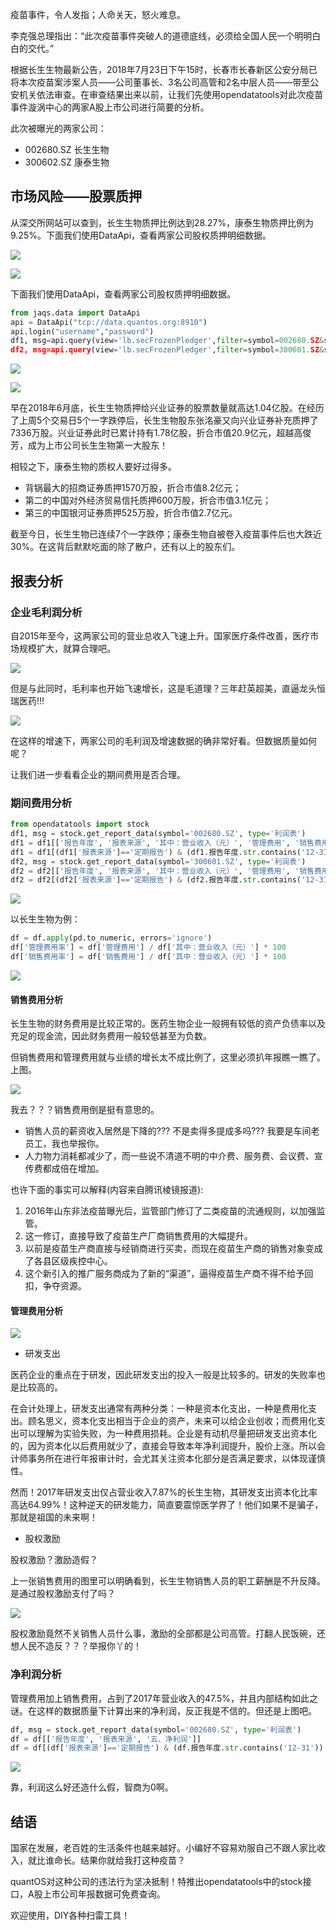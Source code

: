 疫苗事件，令人发指；人命关天，怒火难息。

李克强总理指出：“此次疫苗事件突破人的道德底线，必须给全国人民一个明明白白的交代。”

根据长生生物最新公告，2018年7月23日下午15时，长春市长春新区公安分局已将本次疫苗案涉案人员——公司董事长、3名公司高管和2名中层人员——带至公安机关依法审查。在审查结果出来以前，让我们先使用opendatatools对此次疫苗事件漩涡中心的两家A股上市公司进行简要的分析。

此次被曝光的两家公司：

+ 002680.SZ	长生生物
+ 300602.SZ	康泰生物

## 市场风险——股票质押

从深交所网站可以查到，长生生物质押比例达到28.27%，康泰生物质押比例为9.25%。下面我们使用DataApi，查看两家公司股权质押明细数据。

![](https://github.com/PKUJohnson/LearnJaqsByExample/blob/master/image/ext/cssw_pledge_sjs.png)

![](https://github.com/PKUJohnson/LearnJaqsByExample/blob/master/image/ext/ktsw_pledge_sjs.png)

下面我们使用DataApi，查看两家公司股权质押明细数据。

```python
from jaqs.data import DataApi
api = DataApi("tcp://data.quantos.org:8910")
api.login("username","password")
df1, msg=api.query(view='lb.secFrozenPledger',filter=symbol=002680.SZ&start_date=20180724&end_date=20180724" )
df2, msg=api.query(view='lb.secFrozenPledger',filter=symbol=300601.SZ&start_date=20180724&end_date=20180724" )
```

![](https://github.com/PKUJohnson/LearnJaqsByExample/blob/master/image/ext/cssw_pledge.png)

![](https://github.com/PKUJohnson/LearnJaqsByExample/blob/master/image/ext/ktsw_pledge.png)


早在2018年6月底，长生生物质押给兴业证券的股票数量就高达1.04亿股。在经历了上周5个交易日5个一字跌停后，长生生物股东张洺豪又向兴业证券补充质押了7336万股。兴业证券此时已累计持有1.78亿股，折合市值20.9亿元，超越高俊芳，成为上市公司长生生物第一大股东！

相较之下，康泰生物的质权人要好过得多。

+ 背锅最大的招商证券质押1570万股，折合市值8.2亿元；
+ 第二的中国对外经济贸易信托质押600万股，折合市值3.1亿元；
+ 第三的中国银河证券质押525万股，折合市值2.7亿元。

截至今日，长生生物已连续7个一字跌停；康泰生物自被卷入疫苗事件后也大跌近30%。在这背后默默吃面的除了散户，还有以上的股东们。

## 报表分析

### 企业毛利润分析

自2015年至今，这两家公司的营业总收入飞速上升。国家医疗条件改善，医疗市场规模扩大，就算合理吧。

![](https://github.com/PKUJohnson/LearnJaqsByExample/blob/master/image/ext/income.png)

但是与此同时，毛利率也开始飞速增长，这是毛道理？三年赶英超美，直逼龙头恒瑞医药!!!

![](https://github.com/PKUJohnson/LearnJaqsByExample/blob/master/image/ext/gross_rate.png)

在这样的增速下，两家公司的毛利润及增速数据的确非常好看。但数据质量如何呢？

让我们进一步看看企业的期间费用是否合理。

### 期间费用分析
```python
from opendatatools import stock
df1, msg = stock.get_report_data(symbol='002680.SZ', type='利润表')
df1 = df1[['报告年度', '报表来源', '其中：营业收入（元）', '管理费用', '销售费用', '财务费用']]
df1 = df1[(df1['报表来源']=='定期报告') & (df1.报告年度.str.contains('12-31')) & (df1['报告年度']>'2015')]
df2, msg = stock.get_report_data(symbol='300601.SZ', type='利润表')
df2 = df2[['报告年度', '报表来源', '其中：营业收入（元）', '管理费用', '销售费用', '财务费用']]
df2 = df2[(df2['报表来源']=='定期报告') & (df2.报告年度.str.contains('12-31')) & (df2['报告年度']>'2015')]
```

![](https://github.com/PKUJohnson/LearnJaqsByExample/blob/master/image/ext/report_cssw.png)

以长生生物为例：
```python
df = df.apply(pd.to_numeric, errors='ignore')
df['管理费用率'] = df['管理费用'] / df['其中：营业收入（元）'] * 100
df['销售费用率'] = df['销售费用'] / df['其中：营业收入（元）'] * 100
```

![](https://github.com/PKUJohnson/LearnJaqsByExample/blob/master/image/ext/period_expenses.png)

#### 销售费用分析

长生生物的财务费用是比较正常的。医药生物企业一般拥有较低的资产负债率以及充足的现金流，因此财务费用一般较低甚至为负数。

但销售费用和管理费用就与业绩的增长太不成比例了，这里必须扒年报瞧一瞧了。上图。

![](https://github.com/PKUJohnson/LearnJaqsByExample/blob/master/image/ext/sales_marked.png)

我去？？？销售费用倒是挺有意思的。

+ 销售人员的薪资收入居然是下降的??? 不是卖得多提成多吗??? 我要是车间老员工，我也举报你。
+ 人力物力消耗都减少了，而一些说不清道不明的中介费、服务费、会议费、宣传费都成倍在增加。

也许下面的事实可以解释(内容来自腾讯棱镜报道):

1. 2016年山东非法疫苗曝光后，监管部门修订了二类疫苗的流通规则，以加强监管。
2. 这一修订，直接导致了疫苗生产厂商销售费用的大幅提升。
3. 以前是疫苗生产商直接与经销商进行买卖，而现在疫苗生产商的销售对象变成了各县区级疾控中心。
4. 这个新引入的推广服务商成为了新的“渠道”，逼得疫苗生产商不得不给予回扣，争夺资源。

#### 管理费用分析

![](https://github.com/PKUJohnson/LearnJaqsByExample/blob/master/image/ext/management_marked.png)

+ 研发支出

医药企业的重点在于研发，因此研发支出的投入一般是比较多的。研发的失败率也是比较高的。

在会计处理上，研发支出通常有两种分类：一种是资本化支出，一种是费用化支出。顾名思义，资本化支出相当于企业的资产，未来可以给企业创收；而费用化支出可以理解为实验失败，为一种费用损耗。企业是有动机尽量把研发支出资本化的，因为资本化以后费用就少了，直接会导致本年净利润提升，股价上涨。所以会计师事务所在进行年报审计时，会尤其关注资本化部分是否满足要求，以体现谨慎性。

然而！2017年研发支出仅占营业收入7.87%的长生生物，其研发支出资本化比率高达64.99%！这种逆天的研发能力，简直要震惊医学界了！他们如果不是骗子，那就是祖国的未来啊！

+ 股权激励

股权激励？激励造假？

上一张销售费用的图里可以明确看到，长生生物销售人员的职工薪酬是不升反降。是通过股权激励支付了吗？

![](https://github.com/PKUJohnson/LearnJaqsByExample/blob/master/image/ext/motivation.png)

股权激励竟然不关销售人员什么事，激励的全部都是公司高管。打翻人民饭碗，还想人民不造反？？？举报你丫的！

### 净利润分析

管理费用加上销售费用，占到了2017年营业收入的47.5%，并且内部结构如此之谜。在这样的数据质量下计算出来的净利润，反正我是不信的。但还是上图吧。

```python
df, msg = stock.get_report_data(symbol='002680.SZ', type='利润表')
df = df[['报告年度', '报表来源', '五、净利润']]
df = df[(df['报表来源']=='定期报告') & (df.报告年度.str.contains('12-31')) & (df['报告年度']>'2015')]
```

![](https://github.com/PKUJohnson/LearnJaqsByExample/blob/master/image/ext/net_profit.png)

靠，利润这么好还造什么假，智商为0啊。

## 结语

国家在发展，老百姓的生活条件也越来越好。小编好不容易劝服自己不跟人家比收入，就比谁命长。结果你就给我打这种疫苗？

quantOS对这种公司的违法行为坚决抵制！特推出opendatatools中的stock接口，A股上市公司年报数据可免费查询。

欢迎使用，DIY各种扫雷工具！
